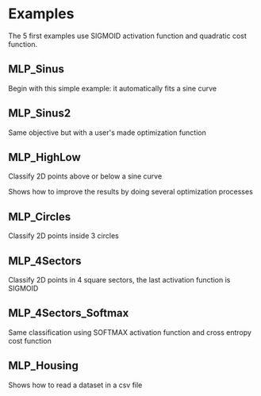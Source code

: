 # Examples
The 5 first examples use SIGMOID activation function and quadratic cost function.

## MLP_Sinus
Begin with this simple example: it automatically fits a sine curve

## MLP_Sinus2
Same objective but with a user's made optimization function

## MLP_HighLow
Classify 2D points above or below a sine curve

Shows how to improve the results by doing several optimization processes

## MLP_Circles
Classify 2D points inside 3 circles

## MLP_4Sectors
Classify 2D points in 4 square sectors, the last activation function is SIGMOID

## MLP_4Sectors_Softmax
Same classification using SOFTMAX activation function and cross entropy cost function

## MLP_Housing
Shows how to read a dataset in a csv file

